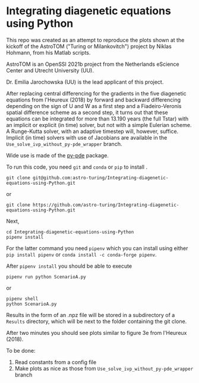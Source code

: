 # Integrating diagenetic equations using Python

This repo was created as an attempt to reproduce the plots shown at the kickoff of the AstroTOM ("Turing or Milankovitch") project by Niklas Hohmann, from his Matlab scripts. 

AstroTOM is an OpenSSI 2021b project from the Netherlands eScience Center and Utrecht University (UU).

Dr. Emilia Jarochowska (UU) is the lead applicant of this project.

After replacing central differencing for the gradients in the five diagenetic equations from l'Heureux (2018) by forward and backward differencing depending on the sign of U and W as a first step and a Fiadeiro-Veronis spatial difference scheme as a second step, it turns out that these equations can be integrated for more than 13.190 years (the full Tstar) with an implicit or explicit (in time) solver, but not with a simple Eulerian scheme. A Runge-Kutta solver, with an adaptive timestep will, however, suffice.
Implicit (in time) solvers with use of Jacobians are available in the `Use_solve_ivp_without_py-pde_wrapper` branch.

Wide use is made of the [py-pde](https://py-pde.readthedocs.io/en/latest/) package.

To run this code, you need `git` and `conda` or `pip` to install .
```
git clone git@github.com:astro-turing/Integrating-diagenetic-equations-using-Python.git
```
or 
```
git clone https://github.com/astro-turing/Integrating-diagenetic-equations-using-Python.git
```
Next,
```
cd Integrating-diagenetic-equations-using-Python
pipenv install
```

For the latter command you need `pipenv` which you can install
using either
`pip install pipenv`
or
`conda install -c conda-forge pipenv`.

After `pipenv install` you should be able to execute

```
pipenv run python ScenarioA.py
```
or

```
pipenv shell
python ScenarioA.py
```
Results in the form of an .npz file will be stored in a subdirectory of a `Results` directory, which will be next to the folder containing the git clone.

After two minutes you should see plots similar to figure 3e from l'Heureux (2018).

To be done:
1) Read constants from a config file
2) Make plots as nice as those from `Use_solve_ivp_without_py-pde_wrapper` branch
